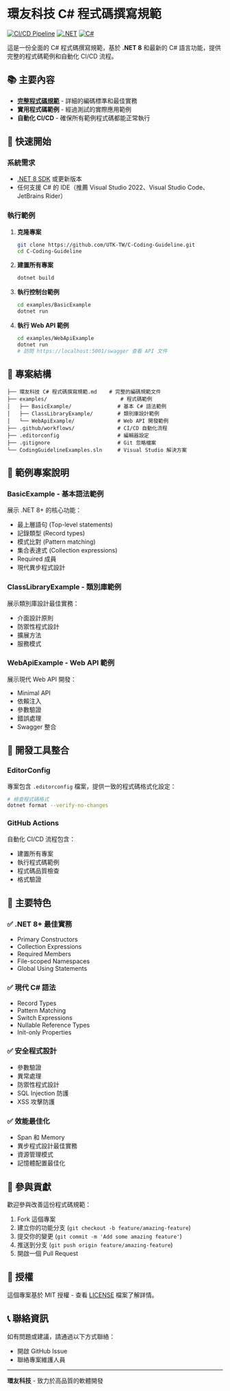 # 環友科技 C# 程式碼撰寫規範

[![CI/CD Pipeline](https://github.com/UTK-TW/C-Coding-Guideline/actions/workflows/ci.yml/badge.svg)](https://github.com/UTK-TW/C-Coding-Guideline/actions/workflows/ci.yml)
[![.NET](https://img.shields.io/badge/.NET-8.0-purple.svg)](https://dotnet.microsoft.com/download/dotnet/8.0)
[![C#](https://img.shields.io/badge/C%23-latest-blue.svg)](https://docs.microsoft.com/en-us/dotnet/csharp/)

這是一份全面的 C# 程式碼撰寫規範，基於 **.NET 8** 和最新的 C# 語言功能，提供完整的程式碼範例和自動化 CI/CD 流程。

## 📚 主要內容

- **[完整程式碼規範](./環友科技%20C%23%20程式碼撰寫規範（C%23%20Coding%20Guideline）.md)** - 詳細的編碼標準和最佳實務
- **實用程式碼範例** - 經過測試的實際應用範例
- **自動化 CI/CD** - 確保所有範例程式碼都能正常執行

## 🚀 快速開始

### 系統需求

- [.NET 8 SDK](https://dotnet.microsoft.com/download/dotnet/8.0) 或更新版本
- 任何支援 C# 的 IDE（推薦 Visual Studio 2022、Visual Studio Code、JetBrains Rider）

### 執行範例

1. **克隆專案**
   ```bash
   git clone https://github.com/UTK-TW/C-Coding-Guideline.git
   cd C-Coding-Guideline
   ```

2. **建置所有專案**
   ```bash
   dotnet build
   ```

3. **執行控制台範例**
   ```bash
   cd examples/BasicExample
   dotnet run
   ```

4. **執行 Web API 範例**
   ```bash
   cd examples/WebApiExample
   dotnet run
   # 訪問 https://localhost:5001/swagger 查看 API 文件
   ```

## 📁 專案結構

```
├── 環友科技 C# 程式碼撰寫規範.md    # 完整的編碼規範文件
├── examples/                        # 程式碼範例
│   ├── BasicExample/               # 基本 C# 語法範例
│   ├── ClassLibraryExample/        # 類別庫設計範例
│   └── WebApiExample/              # Web API 開發範例
├── .github/workflows/              # CI/CD 自動化流程
├── .editorconfig                   # 編輯器設定
├── .gitignore                      # Git 忽略檔案
└── CodingGuidelineExamples.sln     # Visual Studio 解決方案
```

## 🎯 範例專案說明

### BasicExample - 基本語法範例
展示 .NET 8+ 的核心功能：
- 最上層語句 (Top-level statements)
- 記錄類型 (Record types)
- 模式比對 (Pattern matching)
- 集合表達式 (Collection expressions)
- Required 成員
- 現代異步程式設計

### ClassLibraryExample - 類別庫範例
展示類別庫設計最佳實務：
- 介面設計原則
- 防禦性程式設計
- 擴展方法
- 服務模式

### WebApiExample - Web API 範例
展示現代 Web API 開發：
- Minimal API
- 依賴注入
- 參數驗證
- 錯誤處理
- Swagger 整合

## 🔧 開發工具整合

### EditorConfig
專案包含 `.editorconfig` 檔案，提供一致的程式碼格式化設定：

```bash
# 檢查程式碼格式
dotnet format --verify-no-changes
```

### GitHub Actions
自動化 CI/CD 流程包含：
- 建置所有專案
- 執行程式碼範例
- 程式碼品質檢查
- 格式驗證

## 📖 主要特色

### ✅ .NET 8+ 最佳實務
- Primary Constructors
- Collection Expressions
- Required Members
- File-scoped Namespaces
- Global Using Statements

### ✅ 現代 C# 語法
- Record Types
- Pattern Matching
- Switch Expressions
- Nullable Reference Types
- Init-only Properties

### ✅ 安全程式設計
- 參數驗證
- 異常處理
- 防禦性程式設計
- SQL Injection 防護
- XSS 攻擊防護

### ✅ 效能最佳化
- Span<T> 和 Memory<T>
- 異步程式設計最佳實務
- 資源管理模式
- 記憶體配置最佳化

## 🤝 參與貢獻

歡迎參與改善這份程式碼規範：

1. Fork 這個專案
2. 建立你的功能分支 (`git checkout -b feature/amazing-feature`)
3. 提交你的變更 (`git commit -m 'Add some amazing feature'`)
4. 推送到分支 (`git push origin feature/amazing-feature`)
5. 開啟一個 Pull Request

## 📄 授權

這個專案基於 MIT 授權 - 查看 [LICENSE](LICENSE) 檔案了解詳情。

## 📞 聯絡資訊

如有問題或建議，請通過以下方式聯絡：

- 開啟 GitHub Issue
- 聯絡專案維護人員

---

**環友科技** - 致力於高品質的軟體開發